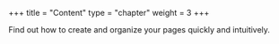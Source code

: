 +++
title = "Content"
type = "chapter"
weight = 3
+++

Find out how to create and organize your pages quickly and intuitively.
